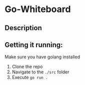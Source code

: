 # Go-Whiteboard

## Description


## Getting it running:
Make sure you have golang installed
1. Clone the repo
2. Navigate to the `./src` folder
3. Execute `go run .`
